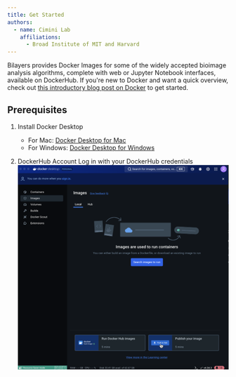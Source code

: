 ```yaml
---
title: Get Started
authors:
  - name: Cimini Lab
    affiliations:
      - Broad Institute of MIT and Harvard
---
```


Bilayers provides Docker Images for some of the widely accepted bioimage analysis algorithms, complete with web or Jupyter Notebook interfaces, available on DockerHub. If you're new to Docker and want a quick overview, check out [this introductory blog post on Docker](https://carpenter-singh-lab.broadinstitute.org/docker_for_biologists) to get started.

## Prerequisites

1. Install Docker Desktop
    - For Mac: [Docker Desktop for Mac](https://docs.docker.com/desktop/install/mac-install/)
    - For Windows: [Docker Desktop for Windows](https://docs.docker.com/desktop/install/windows-install/)

2. DockerHub Account
    Log in with your DockerHub credentials
    ![DockerDesktopLook](../images/tool_user/docker_desktop_look.png)




